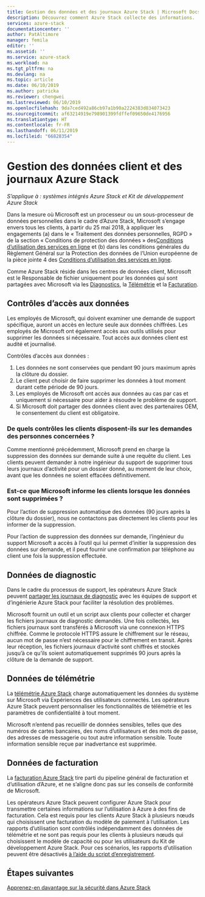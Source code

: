 ```yaml
---
title: Gestion des données et des journaux Azure Stack | Microsoft Docs
description: Découvrez comment Azure Stack collecte des informations.
services: azure-stack
documentationcenter: ''
author: PatAltimore
manager: femila
editor: ''
ms.assetid: ''
ms.service: azure-stack
ms.workload: na
ms.tgt_pltfrm: na
ms.devlang: na
ms.topic: article
ms.date: 06/10/2019
ms.author: patricka
ms.reviewer: chengwei
ms.lastreviewed: 06/10/2019
ms.openlocfilehash: 9da7ced492a86cb97a1b90a2224383d834073423
ms.sourcegitcommit: af63214919e798901399fdffef09650de4176956
ms.translationtype: HT
ms.contentlocale: fr-FR
ms.lasthandoff: 06/11/2019
ms.locfileid: "66828354"
---
```

# <a name="azure-stack-log-and-customer-data-handling"></a>Gestion des données client et des journaux Azure Stack 
*S’applique à : systèmes intégrés Azure Stack et Kit de développement Azure Stack*  

Dans la mesure où Microsoft est un processeur ou un sous-processeur de données personnelles dans le cadre d’Azure Stack, Microsoft s’engage envers tous les clients, à partir du 25 mai 2018, à appliquer les engagements (a) dans le « Traitement des données personnelles, RGPD » de la section « Conditions de protection des données » des[Conditions d’utilisation des services en ligne](http://www.microsoftvolumelicensing.com/DocumentSearch.aspx?Mode=3&DocumentTypeId=31) et (b) dans les conditions générales du Règlement Général sur la Protection des données de l’Union européenne de la pièce jointe 4 des [Conditions d’utilisation des services en ligne](http://www.microsoftvolumelicensing.com/DocumentSearch.aspx?Mode=3&DocumentTypeId=31). 

Comme Azure Stack réside dans les centres de données client, Microsoft est le Responsable de fichier uniquement pour les données qui sont partagées avec Microsoft via les [Diagnostics](azure-stack-diagnostics.md), la [Télémétrie](azure-stack-telemetry.md) et la [Facturation](azure-stack-usage-reporting.md).  

## <a name="data-access-controls"></a>Contrôles d’accès aux données 
Les employés de Microsoft, qui doivent examiner une demande de support spécifique, auront un accès en lecture seule aux données chiffrées. Les employés de Microsoft ont également accès aux outils utilisés pour supprimer les données si nécessaire. Tout accès aux données client est audité et journalisé.  

Contrôles d’accès aux données :
1.  Les données ne sont conservées que pendant 90 jours maximum après la clôture du dossier.
2.  Le client peut choisir de faire supprimer les données à tout moment durant cette période de 90 jours.
3.  Les employés de Microsoft ont accès aux données au cas par cas et uniquement si nécessaire pour aider à résoudre le problème de support. 
4.  Si Microsoft doit partager des données client avec des partenaires OEM, le consentement du client est obligatoire.  

### <a name="what-data-subject-requests-dsr-controls-do-customers-have"></a>De quels contrôles les clients disposent-ils sur les demandes des personnes concernées ?
Comme mentionné précédemment, Microsoft prend en charge la suppression des données sur demande suite à une requête du client. Les clients peuvent demander à notre ingénieur du support de supprimer tous leurs journaux d’activité pour un dossier donné, au moment de leur choix, avant que les données ne soient effacées définitivement.  

### <a name="does-microsoft-notify-customers-when-the-data-is-deleted"></a>Est-ce que Microsoft informe les clients lorsque les données sont supprimées ?
Pour l’action de suppression automatique des données (90 jours après la clôture du dossier), nous ne contactons pas directement les clients pour les informer de la suppression. 

Pour l’action de suppression des données sur demande, l’ingénieur du support Microsoft a accès à l’outil qui lui permet d’initier la suppression des données sur demande, et il peut fournir une confirmation par téléphone au client une fois la suppression effectuée.

## <a name="diagnostic-data"></a>Données de diagnostic
Dans le cadre du processus de support, les opérateurs Azure Stack peuvent [partager les journaux de diagnostic](azure-stack-diagnostics.md) avec les équipes de support et d’ingénierie Azure Stack pour faciliter la résolution des problèmes.

Microsoft fournit un outil et un script aux clients pour collecter et charger les fichiers journaux de diagnostic demandés. Une fois collectés, les fichiers journaux sont transférés à Microsoft via une connexion HTTPS chiffrée. Comme le protocole HTTPS assure le chiffrement sur le réseau, aucun mot de passe n’est nécessaire pour le chiffrement en transit. Après leur réception, les fichiers journaux d’activité sont chiffrés et stockés jusqu’à ce qu’ils soient automatiquement supprimés 90 jours après la clôture de la demande de support.

## <a name="telemetry-data"></a>Données de télémétrie
La [télémétrie Azure Stack](azure-stack-telemetry.md) charge automatiquement les données du système sur Microsoft via Expériences des utilisateurs connectés. Les opérateurs Azure Stack peuvent personnaliser les fonctionnalités de télémétrie et les paramètres de confidentialité à tout moment.

Microsoft n’entend pas recueillir de données sensibles, telles que des numéros de cartes bancaires, des noms d’utilisateurs et des mots de passe, des adresses de messagerie ou tout autre information sensible. Toute information sensible reçue par inadvertance est supprimée. 

## <a name="billing-data"></a>Données de facturation
La [facturation Azure Stack](azure-stack-usage-reporting.md) tire parti du pipeline général de facturation et d’utilisation d’Azure, et ne s’aligne donc pas sur les conseils de conformité de Microsoft.

Les opérateurs Azure Stack peuvent configurer Azure Stack pour transmettre certaines informations sur l’utilisation à Azure à des fins de facturation. Cela est requis pour les clients Azure Stack à plusieurs nœuds qui choisissent une facturation du modèle de paiement à l’utilisation. Les rapports d’utilisation sont contrôlés indépendamment des données de télémétrie et ne sont pas requis pour les clients à plusieurs nœuds qui choisissent le modèle de capacité ou pour les utilisateurs du Kit de développement Azure Stack. Pour ces scénarios, les rapports d’utilisation peuvent être désactivés [à l’aide du script d’enregistrement](azure-stack-usage-reporting.md).


## <a name="next-steps"></a>Étapes suivantes 
[Apprenez-en davantage sur la sécurité dans Azure Stack](azure-stack-security-foundations.md) 
